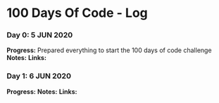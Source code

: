 # 100 Days Of Code - Log

### Day 0: 5 JUN 2020
**Progress:** Prepared everything to start the 100 days of code challenge
**Notes:**
**Links:**

### Day 1: 6 JUN 2020
**Progress:**
**Notes:**
**Links:**
